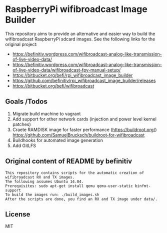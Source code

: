 # RaspberryPi **wifibroadcast** Image Builder
This repository aims to provide an alternative and easier way to build the wifibroadcast RaspberryPi sdcard images.
See the following links for the original project:
* https://befinitiv.wordpress.com/wifibroadcast-analog-like-transmission-of-live-video-data/
* https://befinitiv.wordpress.com/wifibroadcast-analog-like-transmission-of-live-video-data/wifibroadcast-fpv-manual-setup/
* https://bitbucket.org/befi/rpi_wifibroadcast_image_builder
* https://github.com/befinitiv/rpi_wifibroadcast_image_builder/releases
* https://bitbucket.org/befi/wifibroadcast

## Goals /Todos
1. Migrate build machine to vagrant
2. Add support for other network cards (injection and power level kernel patches)
3. Craete RAMDISK image for faster performance (https://buildroot.org/)
https://github.com/SamuelBrucksch/buildroot-for-wifibroadcast
4. Buildhooks for automated image generation
5. Add GitLFS

## Original content of README by befinitiv
```
This repository contains scripts for the automatic creation of wifibroadcast RX and TX images.
The following assumes Ubuntu 14.04.
Prerequisites: sudo apt-get install qemu qemu-user-static binfmt-support
To build the images run: ./build_images.sh
After the scripts are done, you find an RX and TX image under data/.
```

## License
MIT